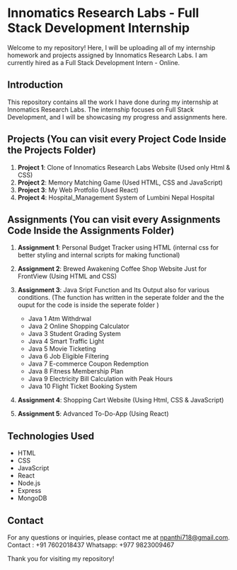 # Innomatics Research Labs - Full Stack Development Internship

Welcome to my repository! Here, I will be uploading all of my internship homework and projects assigned by Innomatics Research Labs. I am currently hired as a Full Stack Development Intern - Online.


## Introduction

This repository contains all the work I have done during my internship at Innomatics Research Labs. The internship focuses on Full Stack Development, and I will be showcasing my progress and assignments here.

## Projects     (You can visit every Project Code Inside the Projects Folder)

1. **Project 1**: Clone of Innomatics Research Labs Website (Used only Html & CSS)
2. **Project 2**: Memory Matching Game (Used HTML, CSS and JavaScript)
3. **Project 3**: My Web Protfolio (Used React)
4. **Project 4**: Hospital_Management System of Lumbini Nepal Hospital


## Assignments   (You can visit every Assignments Code Inside the Assignments Folder)

1. **Assignment 1**: Personal Budget Tracker using HTML (internal css for better styling and internal scripts for making functional)
2. **Assignment 2**: Brewed Awakening Coffee Shop Website Just for FrontView (Using HTML and CSS)
3. **Assignment 3**: Java Sript Function and Its Output also for various conditions. (The function has written in the seperate folder and the the ouput for the code is inside the seperate folder )
    - Java 1 Atm Withdrwal
    - Java 2 Online Shopping Calculator
    - Java 3 Student Grading System
    - Java 4 Smart Traffic Light
    - Java 5 Movie Ticketing
    - Java 6 Job Eligible Filtering
    - Java 7 E-commerce Coupon Redemption
    - Java 8 Fitness Membership Plan
    - Java 9 Electricity Bill Calculation with Peak Hours
    - Java 10 Flight Ticket Booking System

4. **Assignment 4**: Shopping Cart Website (Using Html, CSS & JavaScript)
5. **Assignment 5**: Advanced To-Do-App (Using React)


## Technologies Used

- HTML
- CSS
- JavaScript
- React
- Node.js
- Express
- MongoDB

## Contact

For any questions or inquiries, please contact me at npanthi718@gmail.com.
Contact : +91 7602018437
Whatsapp: +977 9823009467

Thank you for visiting my repository!
